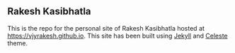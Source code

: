 ## Rakesh Kasibhatla
This is the repo for the personal site of Rakesh Kasibhatla hosted at https://vjyrakesh.github.io. This site has been built using [Jekyll](https://jekyllrb.com/) and [Celeste](http://jekyllthemes.org/themes/celeste/) theme.
